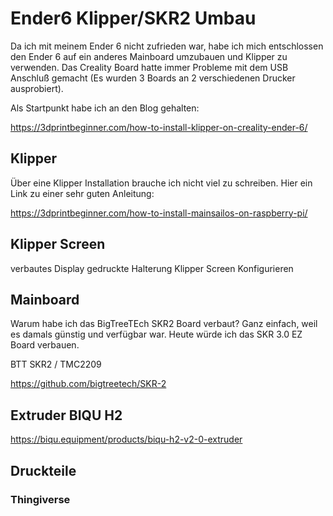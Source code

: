 # Ender6 Klipper/SKR2 Umbau

Da ich mit meinem Ender 6 nicht zufrieden war, habe ich mich entschlossen den Ender 6 auf ein 
anderes Mainboard umzubauen und Klipper zu verwenden. Das Creality Board hatte immer Probleme mit dem 
USB Anschluß gemacht (Es wurden 3 Boards an 2 verschiedenen Drucker ausprobiert).

Als Startpunkt habe ich an den Blog gehalten:

https://3dprintbeginner.com/how-to-install-klipper-on-creality-ender-6/

## Klipper
Über eine Klipper Installation brauche ich nicht viel zu schreiben. Hier ein Link 
zu einer sehr guten Anleitung:

https://3dprintbeginner.com/how-to-install-mainsailos-on-raspberry-pi/

## Klipper Screen
verbautes Display
gedruckte Halterung
Klipper Screen Konfigurieren

## Mainboard
Warum habe ich das BigTreeTEch SKR2 Board verbaut? Ganz einfach, weil es damals günstig und verfügbar war.
Heute würde ich das SKR 3.0 EZ Board verbauen.

BTT SKR2 / TMC2209

https://github.com/bigtreetech/SKR-2

## Extruder BIQU H2

https://biqu.equipment/products/biqu-h2-v2-0-extruder

## Druckteile

### Thingiverse

